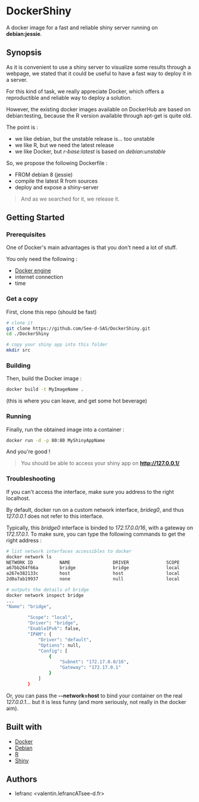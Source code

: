 # DockerShiny

A docker image for a fast and reliable shiny server running on **debian:jessie**.

## Synopsis

As it is convenient to use a shiny server to visualize some results through a webpage, we stated that it could be useful to have a fast way to deploy it in a server.

For this kind of task, we really appreciate Docker, which offers a reproductible and reliable way to deploy a solution.

However, the existing docker images available on DockerHub are based on debian:testing, because the R version available through apt-get is quite old.

The point is :
- we like debian, but the unstable release is... too unstable
- we like R, but we need the latest release
- we like Docker, but *r-base:latest* is based on *debian:unstable*

So, we propose the following Dockerfile : 
- FROM debian 8 (jessie)
- compile the latest R from sources
- deploy and expose a shiny-server

> And as we searched for it, we release it.

## Getting Started

### Prerequisites

One of Docker's main advantages is that you don't need a lot of stuff. 

You only need the following : 

- [Docker engine](https://store.docker.com/search?type=edition&offering=community)
- internet connection
- time

### Get a copy

First, clone this repo (should be fast)

```bash
# clone it
git clone https://github.com/See-d-SAS/DockerShiny.git
cd ./DockerShiny

# copy your shiny app into this folder
mkdir src
```

### Building

Then, build the Docker image : 

```bash
docker build -t MyImageName .
```

(this is where you can leave, and get some hot beverage)

### Running

Finally, run the obtained image into a container : 

```bash
docker run -d -p 80:80 MyShinyAppName
```

And you're good !
> You should be able to access your shiny app on **http://127.0.0.1/**

### Troubleshooting

If you can't access the interface, make sure you address to the right localhost.

By default, docker run on a custom network interface, *brideg0*, and thus *127.0.0.1* does not refer to this interface.

Typically, this *bridge0* interface is binded to *172.17.0.0/16*, with a gateway on *172.17.0.1*.
To make sure, you can type the following commands to get the right address : 

```bash
# list network interfaces accessibles to docker
docker network ls
NETWORK ID          NAME                DRIVER              SCOPE
a67bb264f66a        bridge              bridge              local
a267e382133c        host                host                local
2d0a7ab19937        none                null                local

# outputs the details of bridge
docker network inspect bridge
...
"Name": "bridge",
        
        "Scope": "local",
        "Driver": "bridge",
        "EnableIPv6": false,
        "IPAM": {
            "Driver": "default",
            "Options": null,
            "Config": [
                {
                    "Subnet": "172.17.0.0/16",
                    "Gateway": "172.17.0.1"
                }
            ]
        }
```

Or, you can pass the **--network=host** to bind your container on the real *127.0.0.1*... but it is less funny (and more seriously, not really in the docker aim).


## Built with

- [Docker](https://www.docker.com/)
- [Debian](https://www.debian.org/)
- [R](https://cran.r-project.org/)
- [Shiny](https://github.com/rstudio/shiny)

## Authors

- lefranc <valentin.lefrancATsee-d.fr>
